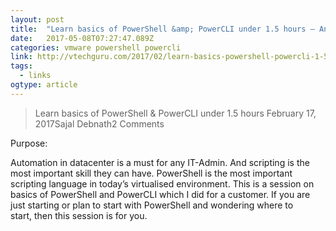 ```yaml
---
layout: post 
title:  "Learn basics of PowerShell &amp; PowerCLI under 1.5 hours – Anything Virtual and Cloudy" 
date:   2017-05-08T07:27:47.089Z 
categories: vmware powershell powercli
link: http://vtechguru.com/2017/02/learn-basics-powershell-powercli-1-5-hours.html 
tags:
  - links
ogtype: article 
---
```


> Learn basics of PowerShell & PowerCLI under 1.5 hours
February 17, 2017Sajal Debnath2 Comments


Purpose:

Automation in datacenter is a must for any IT-Admin. And scripting is the most important skill they can have. PowerShell is the most important scripting language in today’s virtualised environment. This is a session on basics of PowerShell and PowerCLI which I did for a customer. If you are just starting or plan to start with PowerShell and wondering where to start, then this session is for you.